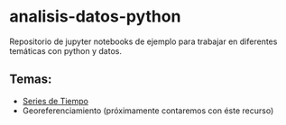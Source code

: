 # analisis-datos-python
Repositorio de jupyter notebooks de ejemplo para trabajar en diferentes temáticas con python y datos.

## Temas:

* [Series de Tiempo](https://github.com/datosgobar/analisis-datos-python/tree/master/Series%20de%20Tiempo)
* Georeferenciamiento (próximamente contaremos con éste recurso)